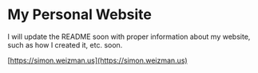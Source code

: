 # My Personal Website

I will update the README soon with proper information about my website, such as how I created it, etc. soon.

[https://simon.weizman.us](https://simon.weizman.us)

